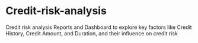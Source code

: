 # Credit-risk-analysis
Credit risk analysis Reports and Dashboard to explore key factors like Credit History, Credit Amount, and Duration, and their influence on credit risk
